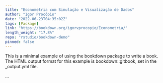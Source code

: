 ```yaml
---
title: "Econometria com Simulação e Visualização de Dados"
author: "Igor Procópio"
date: "2022-06-23T04:35:02Z"
tags: [Package]
link: "https://bookdown.org/igorvprocopio/Econometria/"
length_weight: "17.8%"
repo: "rstudio/bookdown-demo"
pinned: false
---
```


<p>This is a minimal example of using the bookdown package to write a book. The HTML output format for this example is bookdown::gitbook, set in the _output.yml file.</p> ...
